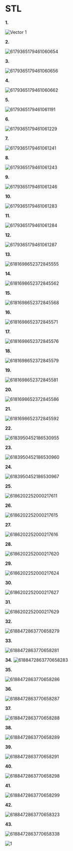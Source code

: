 # STL
**1.** 

![Vector 1](https://github.com/user-attachments/assets/657f8c39-fddb-41ab-8a5d-402a828cc4e1)

**2.**

![6179365179461060654](https://github.com/user-attachments/assets/b56b5438-ddc0-41b3-8b8c-642c18f4b999)

**3.**

![6179365179461060656](https://github.com/user-attachments/assets/7ee40b42-fc76-46d8-9e0e-7acc6a9bacba)

**4.**

![6179365179461060662](https://github.com/user-attachments/assets/bdda6d0b-6089-42f5-81b4-22f34d9adc1b)

**5.**

![6179365179461061191](https://github.com/user-attachments/assets/72707a6d-0fad-489f-aae2-ef38ce5eb77f)

**6.**

![6179365179461061229](https://github.com/user-attachments/assets/0c39cb7b-191b-41ae-b1ba-db8d252fe1ee)

**7.**

![6179365179461061241](https://github.com/user-attachments/assets/8e9b4f11-88f3-47c0-976b-b2880d5f8dcc)

**8.**

![6179365179461061243](https://github.com/user-attachments/assets/ce510d8a-d485-4239-bbfe-2335321f492a)

**9.**

![6179365179461061246](https://github.com/user-attachments/assets/4850501a-7812-432d-9d30-650f0b87b8e2)

**10.**

![6179365179461061283](https://github.com/user-attachments/assets/0af3b0ef-c4e0-411d-b273-3d992015271a)

**11.**

![6179365179461061284](https://github.com/user-attachments/assets/18e24532-1ae6-413e-9cd5-ac1902d87d1b)

**12.**

![6179365179461061287](https://github.com/user-attachments/assets/ce861ca5-6dae-41b8-ad41-a9d526988e11)

**13.**

![6181698652372845555](https://github.com/user-attachments/assets/5a1eb333-5763-49b6-80de-ca7ec40592f7)

**14.**

![6181698652372845562](https://github.com/user-attachments/assets/7715eb0a-a068-46e7-998e-70b4a7efc3b4)

**15.**

![6181698652372845568](https://github.com/user-attachments/assets/b71a6a80-d96a-4bd1-bded-5ba20f8ee2e1)

**16.**

![6181698652372845571](https://github.com/user-attachments/assets/7643d1ce-0f89-48c4-a94e-f8fa1bf29fde)

**17.**

![6181698652372845576](https://github.com/user-attachments/assets/eebbefd9-dea1-4f01-bdc8-801a30cbc977)

**18.**

![6181698652372845579](https://github.com/user-attachments/assets/bc13e27c-912e-45c6-8c1e-c55c29fcd264)

**19.**

![6181698652372845581](https://github.com/user-attachments/assets/bd3d6e49-e9f2-4a46-95be-22b0f796711e)

**20.**

![6181698652372845586](https://github.com/user-attachments/assets/f47cfd6b-555e-405d-a3be-990745520946)

**21.**

![6181698652372845592](https://github.com/user-attachments/assets/7720f33e-70d5-486c-9d2f-4a88b63375f9)

**22.**

![6183950452186530955](https://github.com/user-attachments/assets/33bd315e-e5c0-4689-8177-bbdeee1db4a6)

**23.**

![6183950452186530960](https://github.com/user-attachments/assets/aef69373-e544-4d4e-8b36-eb8e47af425e)

**24.**

![6183950452186530967](https://github.com/user-attachments/assets/bba9da7a-9d79-4f2c-b9b9-702bb4fc006d)

**25.**

![6186202252000217611](https://github.com/user-attachments/assets/0795937f-cc2d-4b32-8b19-269c817edffe)

**26.**

![6186202252000217615](https://github.com/user-attachments/assets/ab114c87-0641-4955-85c7-bc4d67a188ef)

**27.**

![6186202252000217616](https://github.com/user-attachments/assets/576d7b95-4848-4aa3-a0f8-7d041178390c)

**28.**

![6186202252000217620](https://github.com/user-attachments/assets/d0d3dcdf-bcd1-4277-9e6e-657edfd36bdf)

**29.**

![6186202252000217624](https://github.com/user-attachments/assets/20696540-0702-44a0-a819-7ddf13dacd53)

**30.**

![6186202252000217627](https://github.com/user-attachments/assets/e7a0e6b1-d2bd-443b-8181-ce2b2f29d6b5)

**31.**

![6186202252000217629](https://github.com/user-attachments/assets/662b2d1c-983f-49d2-a9d5-11d5c8ee509b)

**32.**

![6188472863770658279](https://github.com/user-attachments/assets/39b55501-8a10-47f4-89fd-3b0d5d727994)

**33.**

![6188472863770658281](https://github.com/user-attachments/assets/24a72213-f92f-41c6-b2f1-c1a9bfc374fb)

**34.**
![6188472863770658283](https://github.com/user-attachments/assets/6f849d71-571b-453d-88b1-1979a719ee6f)

**35.**

![6188472863770658286](https://github.com/user-attachments/assets/08052610-c1dd-4133-9183-d4c87f6acc31)

**36.**

![6188472863770658287](https://github.com/user-attachments/assets/6a80fb03-6931-443d-a7e9-291d42fe0d6e)

**37.**

![6188472863770658288](https://github.com/user-attachments/assets/545725c7-3a5c-4042-b4f3-954f68558134)

**38.**

![6188472863770658289](https://github.com/user-attachments/assets/851f9b99-6928-4c45-8c5e-6a4217fa69c2)

**39.**

![6188472863770658291](https://github.com/user-attachments/assets/41de9682-5c08-4cd1-a3ec-aa29555ca564)

**40.**

![6188472863770658298](https://github.com/user-attachments/assets/64d7e642-4b9f-41d3-88ca-11f30634ae5f)

**41.**

![6188472863770658299](https://github.com/user-attachments/assets/ec38e899-7103-4200-bf3c-a6842412a66f)

**42.**

![6188472863770658323](https://github.com/user-attachments/assets/151c8951-845e-4b82-a8e9-08464edbdf73)

**43.**

![6188472863770658338](https://github.com/user-attachments/assets/aa2cdeaf-dbed-4f72-8abb-cd209c8cda0e)


![1](https://github.com/user-attachments/assets/b6f24931-a60c-4022-a1c6-ebe11e74ee20)
